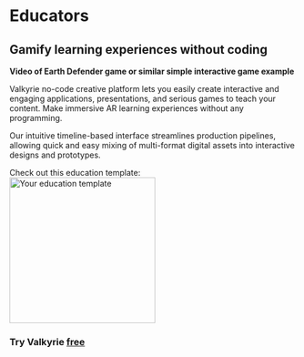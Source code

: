 # Educators
## Gamify learning experiences without coding

**Video of Earth Defender game or similar simple interactive game example**

Valkyrie no-code creative platform lets you easily create interactive and engaging applications, presentations, and serious games to teach your content. Make immersive AR learning experiences without any programming.  

Our intuitive timeline-based interface streamlines production pipelines, allowing quick and easy mixing of multi-format digital assets into interactive designs and prototypes.  

Check out this education template:  
<a href="https://www.talansoft.com/md/docs/VlkSamples/ar-education"><img src= "https://cdn2.talansoft.com/ftp/img/www/Education-1600x1200.jpg" alt="Your education template" width="256"></a>  
### Try Valkyrie [**free**](https://www.talansoft.com/vlk/downloads)  